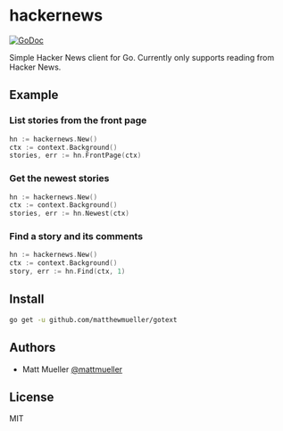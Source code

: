 # hackernews

[![GoDoc](https://godoc.org/github.com/matthewmueller/hackernews?status.svg)](https://godoc.org/github.com/matthewmueller/hackernews)

Simple Hacker News client for Go. Currently only supports reading from Hacker News.

## Example

### List stories from the front page

```go
hn := hackernews.New()
ctx := context.Background()
stories, err := hn.FrontPage(ctx)
```

### Get the newest stories

```go
hn := hackernews.New()
ctx := context.Background()
stories, err := hn.Newest(ctx)
```

### Find a story and its comments

```go
hn := hackernews.New()
ctx := context.Background()
story, err := hn.Find(ctx, 1)
```

## Install

```sh
go get -u github.com/matthewmueller/gotext
```

## Authors

- Matt Mueller [@mattmueller](https://twitter.com/mattmueller)

## License

MIT
